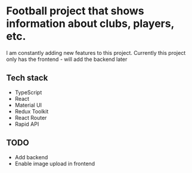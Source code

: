 # Football project that shows information about clubs, players, etc.

I am constantly adding new features to this project. Currently this project only has the frontend - will add the backend later

## Tech stack

- TypeScript
- React
- Material UI
- Redux Toolkit
- React Router
- Rapid API

## TODO

- Add backend
- Enable image upload in frontend

